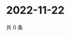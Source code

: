 # 2022-11-22

共 0 条

<!-- BEGIN WEIBO -->
<!-- 最后更新时间 Tue Nov 22 2022 03:12:37 GMT+0800 (China Standard Time) -->

<!-- END WEIBO -->
